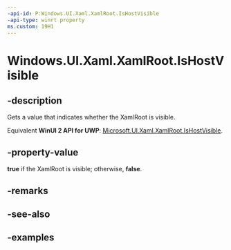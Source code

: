 ```yaml
---
-api-id: P:Windows.UI.Xaml.XamlRoot.IsHostVisible
-api-type: winrt property
ms.custom: 19H1
---
```


<!-- Property syntax.
public bool IsHostVisible { get; }
-->

# Windows.UI.Xaml.XamlRoot.IsHostVisible

## -description

Gets a value that indicates whether the XamlRoot is visible.

Equivalent **WinUI 2 API for UWP**: [Microsoft.UI.Xaml.XamlRoot.IsHostVisible](/windows/winui/api/microsoft.ui.xaml.xamlroot.ishostvisible).

## -property-value

**true** if the XamlRoot is visible; otherwise, **false**.

## -remarks

## -see-also

## -examples

